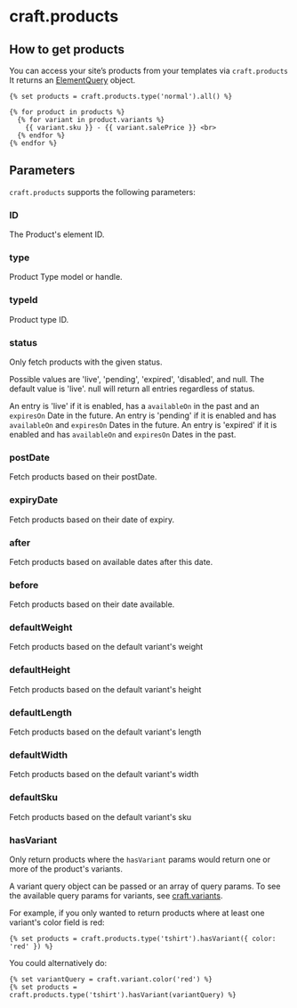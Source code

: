 # craft.products

## How to get products

You can access your site’s products from your templates via `craft.products`
It returns an [ElementQuery](https://github.com/craftcms/docs/blob/v3/en/element-queries.md) object.

```twig
{% set products = craft.products.type('normal').all() %}

{% for product in products %}
  {% for variant in product.variants %}
    {{ variant.sku }} - {{ variant.salePrice }} <br>
  {% endfor %}
{% endfor %}
```

## Parameters

`craft.products` supports the following parameters:

### ID
The Product's element ID.

### type
Product Type model or handle.

### typeId
Product type ID.

### status
Only fetch products with the given status.

Possible values are 'live', 'pending', 'expired', 'disabled', and null.
The default value is 'live'. null will return all entries regardless of status.

An entry is 'live' if it is enabled, has a `availableOn` in the past and an `expiresOn` Date in the future.
An entry is 'pending' if it is enabled and has `availableOn` and `expiresOn` Dates in the future.
An entry is 'expired' if it is enabled and has `availableOn` and `expiresOn` Dates in the past.

### postDate
Fetch products based on their postDate.

### expiryDate
Fetch products based on their date of expiry.

### after
Fetch products based on available dates after this date.

### before
Fetch products based on their date available.

### defaultWeight
Fetch products based on the default variant's weight

### defaultHeight
Fetch products based on the default variant's height

### defaultLength
Fetch products based on the default variant's length

### defaultWidth
Fetch products based on the default variant's width

### defaultSku
Fetch products based on the default variant's sku

### hasVariant
Only return products where the `hasVariant` params would return one or more of the product's variants.

A variant query object can be passed or an array of query params. To see the available query params for variants, see [craft.variants](craft-variants.md).

For example, if you only wanted to return products where at least one variant's color field is red:

```twig
{% set products = craft.products.type('tshirt').hasVariant({ color: 'red' }) %}
```

You could alternatively do:

```twig
{% set variantQuery = craft.variant.color('red') %}
{% set products = craft.products.type('tshirt').hasVariant(variantQuery) %}
```

